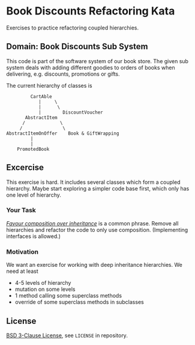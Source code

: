 ﻿# Book Discounts Refactoring Kata

Exercises to practice refactoring coupled hierarchies.

## Domain: Book Discounts Sub System

This code is part of the software system of our book store. The given sub system
deals with adding different goodies to orders of books when delivering, e.g. 
discounts, promotions or gifts.

The current hierarchy of classes is
 
             CartAble
                |     \
                |      \
                |        DiscountVoucher
           AbstractItem      
          /             \
         /               \
    AbstractItemOnOffer    Book & GiftWrapping
             |
             |
        PromotedBook

## Excercise

This exercise is hard. It includes several classes which form a coupled hierarchy.
Maybe start exploring a simpler code base first, which only has one level of hierarchy.

### Your Task

*[Favour composition over inheritance](https://stackoverflow.com/questions/49002/prefer-composition-over-inheritance)*
is a common phrase. Remove all hierarchies and refactor the code to only use composition. 
(Implementing interfaces is allowed.)

### Motivation

We want an exercise for working with deep inheritance hierarchies. We need at least

* 4-5 levels of hierarchy
* mutation on some levels
* 1 method calling some superclass methods
* override of some superclass methods in subclasses

## License

[BSD 3-Clause License](https://opensource.org/licenses/BSD-3-Clause), see `LICENSE` in repository.
